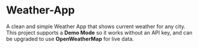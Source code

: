 # Weather-App
A clean and simple Weather App that shows current weather for any city.   This project supports a **Demo Mode** so it works without an API key, and can be upgraded to use **OpenWeatherMap** for live data.

